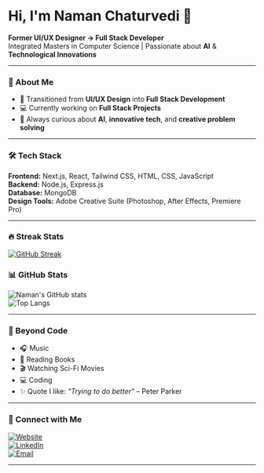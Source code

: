# Hi, I'm Naman Chaturvedi 👋  

**Former UI/UX Designer → Full Stack Developer**  
Integrated Masters in Computer Science | Passionate about **AI** & **Technological Innovations**  

---

### 🚀 About Me  
- 🎨 Transitioned from **UI/UX Design** into **Full Stack Development**  
- 💻 Currently working on **Full Stack Projects**  
- 🌱 Always curious about **AI**, **innovative tech**, and **creative problem solving**  

---

### 🛠️ Tech Stack  
**Frontend:** Next.js, React, Tailwind CSS, HTML, CSS, JavaScript  
**Backend:** Node.js, Express.js  
**Database:** MongoDB  
**Design Tools:** Adobe Creative Suite (Photoshop, After Effects, Premiere Pro)  

---
### 🔥 Streak Stats  
[![GitHub Streak](https://streak-stats.demolab.com?user=naman-1905&theme=radical&hide_border=true)](https://git.io/streak-stats)

### 📊 GitHub Stats  
![Naman's GitHub stats](https://github-readme-stats.vercel.app/api?username=naman-1905&show_icons=true&theme=radical)  
![Top Langs](https://github-readme-stats.vercel.app/api/top-langs/?username=naman-1905&layout=compact&theme=radical) 

---

### 🌱 Beyond Code  
- 🎧 Music  
- 📖 Reading Books  
- 🎬 Watching Sci-Fi Movies  
- 💻 Coding  
- ✨ Quote I like: *"Trying to do better"* – Peter Parker  

---

### 🔗 Connect with Me  
[![Website](https://img.shields.io/badge/Website-222222?style=for-the-badge&logo=Google-chrome&logoColor=white)](https://halfskirmish.com)  
[![LinkedIn](https://img.shields.io/badge/LinkedIn-0A66C2?style=for-the-badge&logo=linkedin&logoColor=white)](https://linkedin.com/in/naman1905)  
[![Email](https://img.shields.io/badge/Email-D14836?style=for-the-badge&logo=gmail&logoColor=white)](mailto:namansdiaries@gmail.com)  

---

